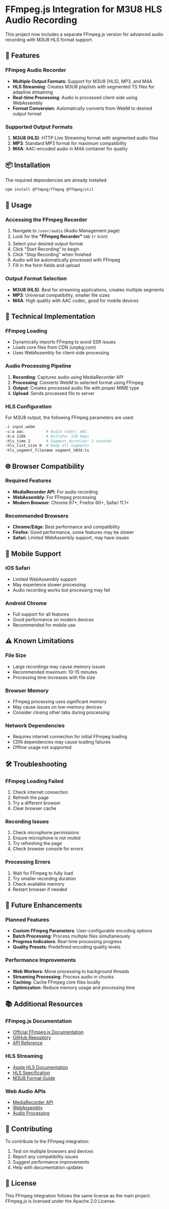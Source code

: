 # FFmpeg.js Integration for M3U8 HLS Audio Recording

This project now includes a separate FFmpeg.js version for advanced audio recording with M3U8 HLS format support.

## 🚀 Features

### **FFmpeg Audio Recorder**
- **Multiple Output Formats**: Support for M3U8 (HLS), MP3, and M4A
- **HLS Streaming**: Creates M3U8 playlists with segmented TS files for adaptive streaming
- **Real-time Processing**: Audio is processed client-side using WebAssembly
- **Format Conversion**: Automatically converts from WebM to desired output format

### **Supported Output Formats**
1. **M3U8 (HLS)**: HTTP Live Streaming format with segmented audio files
2. **MP3**: Standard MP3 format for maximum compatibility
3. **M4A**: AAC-encoded audio in M4A container for quality

## 📦 Installation

The required dependencies are already installed:

```bash
npm install @ffmpeg/ffmpeg @ffmpeg/util
```

## 🎯 Usage

### **Accessing the FFmpeg Recorder**

1. Navigate to `/user/audio` (Audio Management page)
2. Look for the **"FFmpeg Recorder"** tab (⚡ icon)
3. Select your desired output format
4. Click "Start Recording" to begin
5. Click "Stop Recording" when finished
6. Audio will be automatically processed with FFmpeg
7. Fill in the form fields and upload

### **Output Format Selection**

- **M3U8 (HLS)**: Best for streaming applications, creates multiple segments
- **MP3**: Universal compatibility, smaller file sizes
- **M4A**: High quality with AAC codec, good for mobile devices

## 🔧 Technical Implementation

### **FFmpeg Loading**
- Dynamically imports FFmpeg to avoid SSR issues
- Loads core files from CDN (unpkg.com)
- Uses WebAssembly for client-side processing

### **Audio Processing Pipeline**
1. **Recording**: Captures audio using MediaRecorder API
2. **Processing**: Converts WebM to selected format using FFmpeg
3. **Output**: Creates processed audio file with proper MIME type
4. **Upload**: Sends processed file to server

### **HLS Configuration**
For M3U8 output, the following FFmpeg parameters are used:
```bash
-i input.webm
-c:a aac          # Audio codec: AAC
-b:a 128k         # Bitrate: 128 kbps
-hls_time 2       # Segment duration: 2 seconds
-hls_list_size 0  # Keep all segments
-hls_segment_filename segment_%03d.ts
```

## 🌐 Browser Compatibility

### **Required Features**
- **MediaRecorder API**: For audio recording
- **WebAssembly**: For FFmpeg processing
- **Modern Browser**: Chrome 67+, Firefox 60+, Safari 11.1+

### **Recommended Browsers**
- **Chrome/Edge**: Best performance and compatibility
- **Firefox**: Good performance, some features may be slower
- **Safari**: Limited WebAssembly support, may have issues

## 📱 Mobile Support

### **iOS Safari**
- Limited WebAssembly support
- May experience slower processing
- Audio recording works but processing may fail

### **Android Chrome**
- Full support for all features
- Good performance on modern devices
- Recommended for mobile use

## ⚠️ Known Limitations

### **File Size**
- Large recordings may cause memory issues
- Recommended maximum: 10-15 minutes
- Processing time increases with file size

### **Browser Memory**
- FFmpeg processing uses significant memory
- May cause issues on low-memory devices
- Consider closing other tabs during processing

### **Network Dependencies**
- Requires internet connection for initial FFmpeg loading
- CDN dependencies may cause loading failures
- Offline usage not supported

## 🛠️ Troubleshooting

### **FFmpeg Loading Failed**
1. Check internet connection
2. Refresh the page
3. Try a different browser
4. Clear browser cache

### **Recording Issues**
1. Check microphone permissions
2. Ensure microphone is not muted
3. Try refreshing the page
4. Check browser console for errors

### **Processing Errors**
1. Wait for FFmpeg to fully load
2. Try smaller recording duration
3. Check available memory
4. Restart browser if needed

## 🔮 Future Enhancements

### **Planned Features**
- **Custom FFmpeg Parameters**: User-configurable encoding options
- **Batch Processing**: Process multiple files simultaneously
- **Progress Indicators**: Real-time processing progress
- **Quality Presets**: Predefined encoding quality levels

### **Performance Improvements**
- **Web Workers**: Move processing to background threads
- **Streaming Processing**: Process audio in chunks
- **Caching**: Cache FFmpeg core files locally
- **Optimization**: Reduce memory usage and processing time

## 📚 Additional Resources

### **FFmpeg.js Documentation**
- [Official FFmpeg.js Documentation](https://ffmpegwasm.net/)
- [GitHub Repository](https://github.com/ffmpegwasm/ffmpeg.wasm)
- [API Reference](https://ffmpegwasm.net/docs/api/)

### **HLS Streaming**
- [Apple HLS Documentation](https://developer.apple.com/documentation/http_live_streaming)
- [HLS Specification](https://tools.ietf.org/html/rfc8216)
- [M3U8 Format Guide](https://en.wikipedia.org/wiki/M3U8)

### **Web Audio APIs**
- [MediaRecorder API](https://developer.mozilla.org/en-US/docs/Web/API/MediaRecorder)
- [WebAssembly](https://webassembly.org/)
- [Audio Processing](https://developer.mozilla.org/en-US/docs/Web/API/Web_Audio_API)

## 🤝 Contributing

To contribute to the FFmpeg integration:

1. Test on multiple browsers and devices
2. Report any compatibility issues
3. Suggest performance improvements
4. Help with documentation updates

## 📄 License

This FFmpeg integration follows the same license as the main project. FFmpeg.js is licensed under the Apache 2.0 License.
